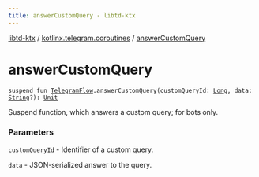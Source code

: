 ```yaml
---
title: answerCustomQuery - libtd-ktx
---
```


[libtd-ktx](../index.html) / [kotlinx.telegram.coroutines](index.html) / [answerCustomQuery](./answer-custom-query.html)

# answerCustomQuery

`suspend fun `[`TelegramFlow`](../kotlinx.telegram.core/-telegram-flow/index.html)`.answerCustomQuery(customQueryId: `[`Long`](https://kotlinlang.org/api/latest/jvm/stdlib/kotlin/-long/index.html)`, data: `[`String`](https://kotlinlang.org/api/latest/jvm/stdlib/kotlin/-string/index.html)`?): `[`Unit`](https://kotlinlang.org/api/latest/jvm/stdlib/kotlin/-unit/index.html)

Suspend function, which answers a custom query; for bots only.

### Parameters

`customQueryId` - Identifier of a custom query.

`data` - JSON-serialized answer to the query.